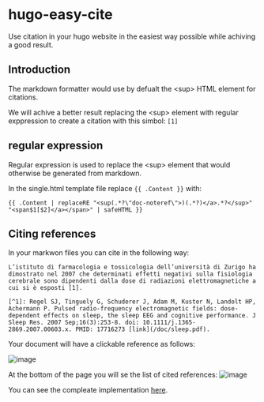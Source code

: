 # hugo-easy-cite
Use citation in your hugo website in the easiest way possible while achiving a good result. 


## Introduction
The markdown formatter would use by defualt the \<sup> HTML element for citations. 

We will achive a better result replacing the \<sup> element with regular exppression to create a citation with this simbol: ```[1]```


## regular expression
Regular expression is used to replace the \<sup> element that would otherwise be generated from markdown.

In the single.html template file replace ```{{ .Content }}``` with:
  
```
{{ .Content | replaceRE "<sup(.*?\"doc-noteref\">)(.*?)</a>.*?</sup>" "<span$1[$2]</a></span>" | safeHTML }}
```

## Citing references
In your markwon files you can cite in the following way:
```
L’istituto di farmacologia e tossicologia dell’università di Zurigo ha dimostrato nel 2007 che determinati effetti negativi sulla fisiologia cerebrale sono dipendenti dalla dose di radiazioni elettromagnetiche a cui si è esposti [1].

[^1]: Regel SJ, Tinguely G, Schuderer J, Adam M, Kuster N, Landolt HP, Achermann P. Pulsed radio-frequency electromagnetic fields: dose-dependent effects on sleep, the sleep EEG and cognitive performance. J Sleep Res. 2007 Sep;16(3):253-8. doi: 10.1111/j.1365-2869.2007.00603.x. PMID: 17716273 [link](/doc/sleep.pdf).
```

Your document will have a clickable reference as follows:

![image](https://user-images.githubusercontent.com/96437099/164985905-a9c608ea-a3d4-46e6-9c06-8ee1046045d7.png)

At the bottom of the page you will se the list of cited references:
![image](https://user-images.githubusercontent.com/96437099/164985959-5f4e8216-17a1-4279-b3d2-66370964d0c0.png)

You can see the compleate implementation [here](https://impavidus.ch/2007-Zurich-human-sleep/).
